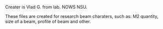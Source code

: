 Creater is Vlad G. from lab. NOWS NSU.

These files are created for research beam charaters, such as: M2 quantity, size of a beam, profile of beam and other.
